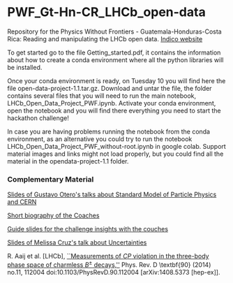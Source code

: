 # PWF_Gt-Hn-CR_LHCb_open-data
Repository for the Physics Without Frontiers - Guatemala-Honduras-Costa Rica: Reading and manipulating the LHCb open data. [Indico website](https://indico.ictp.it/event/10914/)

To get started go to the file Getting_started.pdf, it contains the information about how to create a conda environment where all the python libraries will be installed.

Once your conda environment is ready, on Tuesday 10 you will find here the file open-data-project-1.1.tar.gz. Download and untar the file, the folder contains several files that you will need to run the main notebook, LHCb_Open_Data_Project_PWF.ipynb. Activate your conda environment, open the notebook and you will find there everything you need to start the hackathon challenge!

In case you are having problems running the notebook from the conda environment, as an alternative you could try to run the notebook LHCb_Open_Data_Project_PWF_without-root.ipynb in google colab. Support material images and links might not load properly, but you could find all the material in the opendata-project-1.1 folder.

### Complementary Material

[Slides of Gustavo Otero's talks about Standard Model of Particle Physics and CERN](http://users.df.uba.ar/gotero/PWF-2024/)

[Short biography of the Coaches](https://drive.google.com/file/d/1iFYMt46nnCPRkxGrFG7QLB0Fy2CfBv-r/view?usp=sharing)

[Guide slides for the challenge insights with the couches](https://drive.google.com/file/d/1kjIUzI0sJyoWeXfNdGHeljO9uhE9nJHn/view?usp=sharing)

[Slides of Melissa Cruz's talk about Uncertainties](https://drive.google.com/file/d/1ep43V_w9eTxnwigljf1MgM4bupq79Fz_/view?usp=sharing)

R. Aaij et al. [LHCb], [``Measurements of $CP$ violation in the three-body phase space of charmless $B^{\pm}$ decays,''](https://drive.google.com/file/d/1z3mWjHYd7q7DpOuXImr67THvfhx9KAAs/view?usp=sharing) Phys. Rev. D \textbf{90} (2014) no.11, 112004 doi:10.1103/PhysRevD.90.112004 [arXiv:1408.5373 [hep-ex]].


